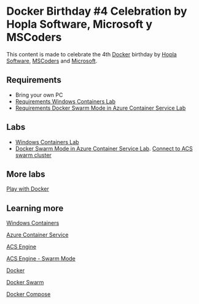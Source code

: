 # Docker Birthday #4 Celebration by Hopla Software, Microsoft y MSCoders 
 
This content is made to celebrate the 4th [Docker](https://www.docker.com/) birthday by [Hopla Software](http://www.hoplasoftware.com/), [MSCoders](https://www.meetup.com/es-ES/MSCoders/) and [Microsoft](https://www.microsoft.com/). 
 
## Requirements 

-  Bring your own PC 
-  [Requirements Windows Containers Lab](https://github.com/esmsdn/Workshops/blob/master/DockerBirthday/Requirements%20Windows%20Containers%20lab.md) 
-  [Requirements Docker Swarm Mode in Azure Container Service Lab](https://github.com/esmsdn/Workshops/blob/master/DockerBirthday/Requirements%20Docker%20Swarm%20Mode%20in%20Azure%20Container%20Service%20Lab.mdd) 

## Labs 

-  [Windows Containers Lab](https://github.com/hopla-training/windows-labs/blob/master/iis-lab1.md) 
-  [Docker Swarm Mode in Azure Container Service Lab](https://github.com/hopla-training/simplest-lab). [Connect to ACS swarm cluster](https://github.com/esmsdn/Workshops/blob/master/DockerBirthday/Connect%20to%20ACS%20swarm%20cluster.md) 

## More labs 

[Play with Docker](http://birthday.play-with-docker.com/) 

## Learning more 

[Windows Containers](https://docs.microsoft.com/en-us/virtualization/windowscontainers/about/) 

[Azure Container Service](https://docs.microsoft.com/en-us/azure/container-service/) 

[ACS Engine](https://github.com/Azure/acs-engine/blob/master/docs/swarmmode.md) 

[ACS Engine - Swarm Mode](https://github.com/Azure/acs-engine/blob/master/docs/swarmmode.md) 

[Docker](https://docs.docker.com/) 

[Docker Swarm](https://docs.docker.com/swarm/overview/) 

[Docker Compose](https://docs.docker.com/compose/overview/) 
